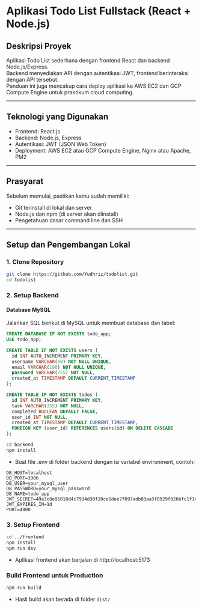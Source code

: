 # Aplikasi Todo List Fullstack (React + Node.js)

## Deskripsi Proyek
Aplikasi Todo List sederhana dengan frontend React dan backend Node.js/Express.  
Backend menyediakan API dengan autentikasi JWT, frontend berinteraksi dengan API tersebut.  
Panduan ini juga mencakup cara deploy aplikasi ke AWS EC2 dan GCP Compute Engine untuk praktikum cloud computing.

---

## Teknologi yang Digunakan
- Frontend: React.js  
- Backend: Node.js, Express  
- Autentikasi: JWT (JSON Web Token)  
- Deployment: AWS EC2 atau GCP Compute Engine, Nginx atau Apache, PM2

---

## Prasyarat
Sebelum memulai, pastikan kamu sudah memiliki:  
- Git terinstall di lokal dan server  
- Node.js dan npm (di server akan diinstall)  
- Pengetahuan dasar command line dan SSH

---

## Setup dan Pengembangan Lokal

### 1. Clone Repository
```bash
git clone https://github.com/Yudhriz/todolist.git
cd todolist
```

### 2. Setup Backend

#### Database MySQL
Jalankan SQL berikut di MySQL untuk membuat database dan tabel:
```sql
CREATE DATABASE IF NOT EXISTS todo_app;
USE todo_app;

CREATE TABLE IF NOT EXISTS users (
  id INT AUTO_INCREMENT PRIMARY KEY,
  username VARCHAR(50) NOT NULL UNIQUE,
  email VARCHAR(100) NOT NULL UNIQUE,
  password VARCHAR(255) NOT NULL,
  created_at TIMESTAMP DEFAULT CURRENT_TIMESTAMP
);

CREATE TABLE IF NOT EXISTS todos (
  id INT AUTO_INCREMENT PRIMARY KEY,
  task VARCHAR(255) NOT NULL,
  completed BOOLEAN DEFAULT FALSE,
  user_id INT NOT NULL,
  created_at TIMESTAMP DEFAULT CURRENT_TIMESTAMP,
  FOREIGN KEY (user_id) REFERENCES users(id) ON DELETE CASCADE
);
```

```bash
cd backend
npm install
```
- Buat file .env di folder backend dengan isi variabel environment, contoh:
```
DB_HOST=localhost
DB_PORT=3306
DB_USER=your_mysql_user
DB_PASSWORD=your_mysql_password
DB_NAME=todo_app
JWT_SECRET=49a3c8e95018d4c7934d30f20ce1dee7f097adb03aa3f8929f026bfc1f140f18
JWT_EXPIRES_IN=1d
PORT=4000
```

### 3. Setup Frontend
```bash
cd ../frontend
npm install
npm run dev
```
- Aplikasi frontend akan berjalan di http://localhost:5173

### Build Frontend untuk Production
```bash
npm run build
```
- Hasil build akan berada di folder ``dist/``


